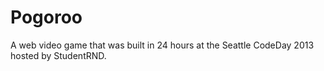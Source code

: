 # Pogoroo

A web video game that was built in 24 hours at the Seattle CodeDay 2013 hosted by StudentRND.
